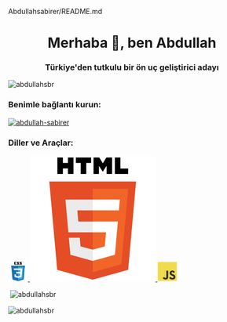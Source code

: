 Abdullahsabirer/README.md

<h1 align="center">Merhaba 👋, ben Abdullah</h1>
<h3 align="center">Türkiye'den tutkulu bir ön uç geliştirici adayı</h3>

<p align = "left"> <img src = "https://komarev.com/ghpvc/?username=abdullahsbr&label=Profile%20views&color=0e75b6&style=flat" alt = "abdullahsbr" /> </p>

<h3 align="left">Benimle bağlantı kurun:</h3>
<p align = "sol">
<a href = "https://linkedin.com/in/abdullah-sabirer" target = "blank"><img align = "center" src = "https://raw.githubusercontent.com/rahuldkjain/github-profile" -readme-generator/master/src/images/icons/Social/linked-in-alt.svg" alt = "abdullah-sabirer" height = "30" genişlik = "40" /></a>
</p>

<h3 align="left">Diller ve Araçlar:</h3>
<p align = "sol"> <a href = "https://www.w3schools.com/css/" target = "_blank" rel = "noreferrer"> <img src = "https://raw.githubusercontent.com/devicons/devicon/master/icons/css3/css3-original-wordmark.svg" alt = "css3" width = "40" height = "40"/> </a> <a href = "https://www.w3.org/html/" target = "_blank" rel = "noreferrer"> <img src = "https://raw.githubusercontent.com/devicons/devicon/master/icons/html5/html5-original-wordmark.svg" alt = "html5" genişlik = "40" yükseklik = "40"/> </a> <a href = "https://developer.mozilla.org/en-US/docs/Web/JavaScript" target = "_blank" rel = "noreferrer"> <img src = "https://raw.githubusercontent.com/devicons/devicon/master/icons/javascript/javascript-original.svg" alt = "javascript" width = "40" height = "40"/> </a> </p>

<p>&nbsp;<img align = "center" src = "https://github-readme-stats.vercel.app/api?username=abdullahsbr&show_icons=true&locale=en" alt = "abdullahsbr" /></p>

<p><img align = "center" src = "https://github-readme-streak-stats.herokuapp.com/?user=abdullahsbr&" alt = "abdullahsbr" /></p>


